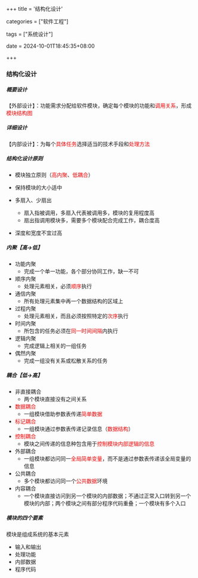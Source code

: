 +++
title = '结构化设计'

categories = ["软件工程"]

tags = ["系统设计"]

date = 2024-10-01T18:45:35+08:00

+++



### 结构化设计



##### 概要设计

【外部设计】：功能需求分配给软件模块，确定每个模块的功能和<font color='red'>调用关系</font>，形成<font color='red'>模块结构图</font>

##### 详细设计

【内部设计】：为每个<font color='red'>具体任务</font>选择适当的技术手段和<font color='red'>处理方法</font>

##### 结构化设计原则

- 模块独立原则（<font color='red'>高内聚</font>、<font color='red'>低耦合</font>）

- 保持模块的大小适中

- 多扇入、少扇出

  - 扇入指被调用，多扇入代表被调用多，模块的复用程度高
  - 扇出指调用模块多，需要多个模块配合完成工作，耦合度高

- 深度和宽度不宜过高

  

##### 内聚【高->低】

- 功能内聚
  - 完成一个单一功能，各个部分协同工作，缺一不可
- 顺序内聚
  - 处理元素相关，必须<font color='red'>顺序</font>执行
- 通信内聚
  - 所有处理元素集中再一个数据结构的区域上
- 过程内聚
  - 处理元素相关，而且必须按照特定的<font color='red'>次序</font>执行
- 时间内聚
  - 所包含的任务必须在<font color='red'>同一时间间隔</font>内执行
- 逻辑内聚
  - 完成逻辑上相关的一组任务
- 偶然内聚
  - 完成一组没有关系或松散关系的任务



##### 耦合【低->高】

- 非直接耦合
  - 两个模块直接没有之间关系
- <font color='red'>数据耦合</font>
  - 一组模块借助参数表传递<font color='red'>简单数据</font>
- <font color='red'>标记耦合</font>
  - 一组模块通过参数表传递记录信息（<font color='red'>数据结构</font>）
- <font color='red'>控制耦合</font>
  - 模块之间传递的信息种包含用于<font color='red'>控制模块内部逻辑的信息</font>
- 外部耦合
  - 一组模块都访问同一<font color='red'>全局简单变量</font>，而不是通过参数表传递该全局变量的信息
- 公共耦合
  - 多个模块都访问同一个<font color='red'>公共数据</font>环境
- 内容耦合
  - 一个模块直接访问到另一个模块的内部数据；不通过正常入口转到另一个模块的内部；两个模块之间有部分程序代码重叠；一个模块有多个入口



##### 模块的四个要素

模块是组成系统的基本元素

- 输入和输出
- 处理功能
- 内部数据
- 程序代码
